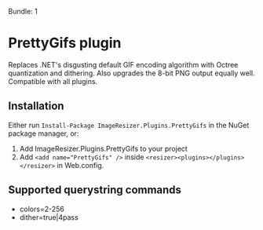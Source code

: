 Bundle: 1

# PrettyGifs plugin

Replaces .NET's disgusting default GIF encoding algorithm with Octree quantization and dithering. Also upgrades the 8-bit PNG output equally well. Compatible with all plugins.

## Installation

Either run `Install-Package ImageResizer.Plugins.PrettyGifs` in the NuGet package manager, or:

1. Add ImageResizer.Plugins.PrettyGifs to your project
2. Add `<add name="PrettyGifs" />` inside `<resizer><plugins></plugins></resizer>` in Web.config.

## Supported querystring commands

* colors=2-256
* dither=true|4pass
